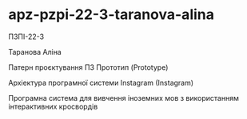 # apz-pzpi-22-3-taranova-alina  
ПЗПІ-22-3  

Таранова Аліна  

Патерн проєктування ПЗ Прототип (Prototype)  

Архіектура програмної системи Instagram (Instagram)  

Програмна система для вивчення іноземних мов з використанням інтерактивних кросвордів  
